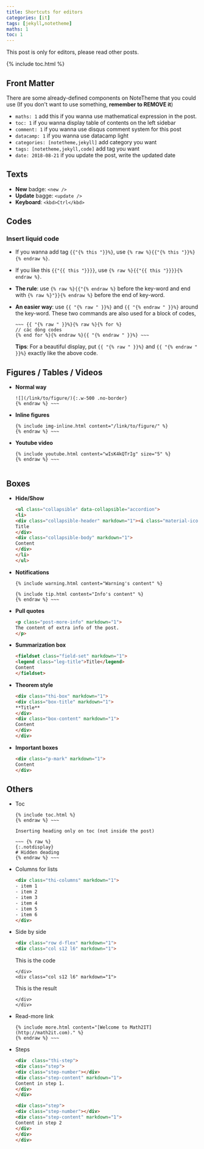 ```yaml
---
title: Shortcuts for editors
categories: [it]
tags: [jekyll,notetheme]
maths: 1
toc: 1
---
```


This post is only for editors, please read other posts.

{% include toc.html %}

## Front Matter

There are some already-defined components on NoteTheme that you could use (If you don't want to use something, **remember to REMOVE it**)

- `maths: 1` add this if you wanna use mathematical expression in the post.
- `toc: 1` if you wanna display table of contents on the left sidebar
- `comment: 1` if you wanna use disqus comment system for this post
- `datacamp: 1` if you wanna use datacamp light
- `categories: [notetheme,jekyll]` add category you want
- `tags: [notetheme,jekyll,code]` add tag you want
- `date: 2018-08-21` if you update the post, write the updated date

## Texts

- **New** badge: `<new />`
- **Update** bagge: `<update />`
- **Keyboard**: `<kbd>Ctrl</kbd>`

## Codes

### Insert liquid code

- If you wanna add tag `{{"{% this "}}%}`, use `{% raw %}{{"{% this "}}%}{% endraw %}`.
- If you like this `{{"{{ this "}}}}`, use `{% raw %}{{"{{ this "}}}}{% endraw %}`.
- **The rule**: use `{% raw %}{{"{% endraw %}` before the key-word and end with `{% raw %}"}}{% endraw %}` before the end of key-word.
- **An easier way**: use `{{ "{% raw " }}%}` and `{{ "{% endraw " }}%}` around the key-word. These two commands are also used for a block of codes, 

	~~~
	~~~ {{ "{% raw " }}%}{% raw %}{% for %}
	// các dòng codes
	{% end for %}{% endraw %}{{ "{% endraw " }}%} ~~~
	~~~

	**Tips**: For a beautiful display, put `{{ "{% raw " }}%}` and `{{ "{% endraw " }}%}` exactly like the above code.

## Figures / Tables / Videos

- **Normal way**

    ~~~ {% raw %}
    ![](/link/to/figure/){:.w-500 .no-border}
    {% endraw %} ~~~

- **Inline figures**

    ~~~ {% raw %}
    {% include img-inline.html content="/link/to/figure/" %}
    {% endraw %} ~~~

- **Youtube video**

    ~~~ {% raw %}
    {% include youtube.html content="wIsK4kQTrIg" size="5" %}
    {% endraw %} ~~~


## Boxes

- **Hide/Show**

    ~~~ html
    <ul class="collapsible" data-collapsible="accordion">
    <li>
    <div class="collapsible-header" markdown="1"><i class="material-icons">face</i>
    Title
    </div>
    <div class="collapsible-body" markdown="1">
    Content
    </div>
    </li>
    </ul>
    ~~~

- **Notifications**

    ~~~ {% raw %}
    {% include warning.html content="Warning's content" %}

    {% include tip.html content="Info's content" %}
    {% endraw %} ~~~

- **Pull quotes**

    ~~~ html
    <p class="post-more-info" markdown="1">
    The content of extra info of the post.
    </p>
    ~~~

- **Summarization box**

    ~~~ html
    <fieldset class="field-set" markdown="1">
    <legend class="leg-title">Title</legend>
    Content
    </fieldset>
    ~~~

- **Theorem style**

    ~~~ html
    <div class="thi-box" markdown="1">
    <div class="box-title" markdown="1">
    **Title**
    </div>
    <div class="box-content" markdown="1">
    Content
    </div>
    </div>
    ~~~

- **Important boxes**

    ~~~ html
    <div class="p-mark" markdown="1">
    Content
    </div>
    ~~~

## Others

- Toc

    ~~~ {% raw %}
    {% include toc.html %}
    {% endraw %} ~~~

    Inserting heading only on toc (not inside the post)

    ~~~ {% raw %}
    {:.notdisplay}
    # Hidden deading
    {% endraw %} ~~~

- Columns for lists

    ~~~ html
    <div class="thi-columns" markdown="1">
    - item 1
    - item 2
    - item 3
    - item 4
    - item 5
    - item 6
    </div>
    ~~~

- Side by side

    ~~~ html
    <div class="row d-flex" markdown="1">
    <div class="col s12 l6" markdown="1">
    ~~~
    This is the code
    ~~~
    </div>
    <div class="col s12 l6" markdown="1">
    ~~~
    This is the result
    ~~~
    </div>
    </div>
    ~~~

- Read-more link

    ~~~ {% raw %}
    {% include more.html content="[Welcome to Math2IT](http://math2it.com)." %}
    {% endraw %} ~~~

- Steps

    ~~~ html
    <div  class="thi-step">
    <div class="step">
    <div class="step-number"></div>
    <div class="step-content" markdown="1">
    Content in step 1.
    </div>
    </div>
    
    <div class="step">
    <div class="step-number"></div>
    <div class="step-content" markdown="1">
    Content in step 2
    </div>
    </div>
    </div>
    ~~~
